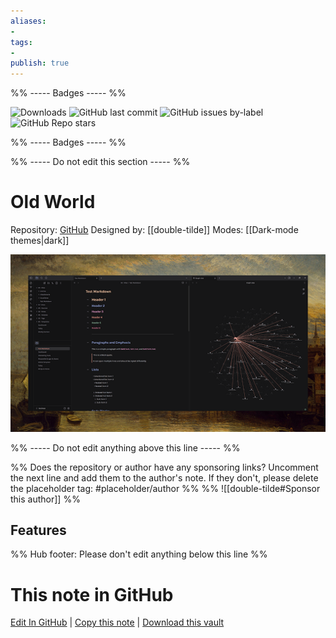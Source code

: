 ```yaml
---
aliases:
- 
tags: 
- 
publish: true
---
```


%% ----- Badges ----- %%

![Downloads](https://img.shields.io/badge/downloads-1658-573E7A?style=for-the-badge&logo=)
![GitHub last commit](https://img.shields.io/github/last-commit/double-tilde/old-world-obsidian?color=573E7A&label=last%20update&logo=github&style=for-the-badge)
![GitHub issues by-label](https://img.shields.io/github/issues/double-tilde/old-world-obsidian/help%20wanted?color=573E7A&logo=github&style=for-the-badge) 
![GitHub Repo stars](https://img.shields.io/github/stars/double-tilde/old-world-obsidian?color=573E7A&logo=github&style=for-the-badge)

%% ----- Badges ----- %%

%% ----- Do not edit this section ----- %%

# Old World

Repository: [GitHub](https://github.com/double-tilde/old-world-obsidian)
Designed by: [[double-tilde]]
Modes: [[Dark-mode themes|dark]]



![screenshot](https://github.com/double-tilde/old-world-obsidian/raw/HEAD/images/screenshot.png)

%% ----- Do not edit anything above this line ----- %% 

%% Does the repository or author have any sponsoring links? Uncomment the next line and add them to the author's note. If they don't, please delete the placeholder tag: #placeholder/author %%
%% ![[double-tilde#Sponsor this author]] %%


## Features



%% Hub footer: Please don't edit anything below this line %%

# This note in GitHub

<span class="git-footer">[Edit In GitHub](https://github.dev/obsidian-community/obsidian-hub/blob/main/02%20-%20Community%20Expansions/02.05%20All%20Community%20Expansions/Themes/Old%20World.md "git-hub-edit-note") | [Copy this note](https://raw.githubusercontent.com/obsidian-community/obsidian-hub/main/02%20-%20Community%20Expansions/02.05%20All%20Community%20Expansions/Themes/Old%20World.md "git-hub-copy-note") | [Download this vault](https://github.com/obsidian-community/obsidian-hub/archive/refs/heads/main.zip "git-hub-download-vault") </span>
